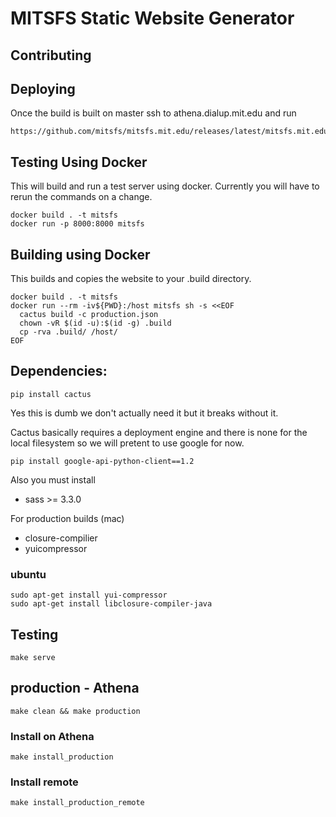 # MITSFS Static Website Generator


## Contributing


## Deploying

Once the build is built on master ssh to athena.dialup.mit.edu and run

```
https://github.com/mitsfs/mitsfs.mit.edu/releases/latest/mitsfs.mit.edu.tar.gz
```

## Testing Using Docker

This will build and run a test server using docker. Currently you will have to rerun the commands on a change.

```
docker build . -t mitsfs
docker run -p 8000:8000 mitsfs
```

## Building using Docker

This builds and copies the website to your .build directory.

```
docker build . -t mitsfs
docker run --rm -iv${PWD}:/host mitsfs sh -s <<EOF
  cactus build -c production.json
  chown -vR $(id -u):$(id -g) .build
  cp -rva .build/ /host/
EOF
```


## Dependencies:

    pip install cactus

Yes this is dumb we don't actually need it but it breaks without it.

Cactus basically requires a deployment engine and there is none for the local filesystem so we will pretent to use google for now.

    pip install google-api-python-client==1.2

Also you must install

- sass >= 3.3.0

For production builds (mac)

- closure-compilier
- yuicompressor

### ubuntu
    sudo apt-get install yui-compressor
    sudo apt-get install libclosure-compiler-java

## Testing

    make serve

## production - Athena

    make clean && make production 

### Install on Athena
    
    make install_production

### Install remote
    
    make install_production_remote
